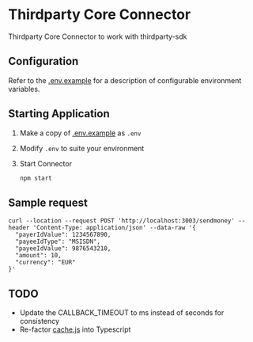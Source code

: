 # Thirdparty Core Connector

Thirdparty Core Connector to work with thirdparty-sdk

## Configuration

Refer to the [.env.example](./.env.example) for a description of configurable environment variables.

## Starting Application

1. Make a copy of [.env.example](./.env.example) as `.env`

2. Modify `.env` to suite your environment

3. Start Connector

    ```bash
    npm start
    ```

## Sample request
```
curl --location --request POST 'http://localhost:3003/sendmoney' --header 'Content-Type: application/json' --data-raw '{
  "payerIdValue": 1234567890,
  "payeeIdType": "MSISDN",
  "payeeIdValue": 9876543210,
  "amount": 10,
  "currency": "EUR"
}'
```

## TODO

- Update the CALLBACK_TIMEOUT to ms instead of seconds for consistency
- Re-factor [cache.js](./src/lib/cache.js) into Typescript
